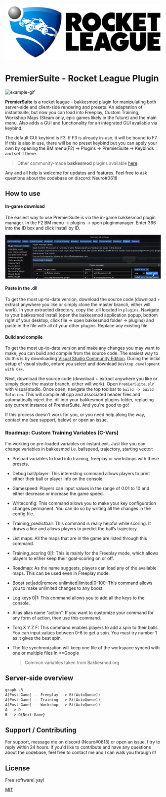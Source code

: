 ![Drag Racing](assets/logobanner.png)
# PremierSuite - Rocket League Plugin
![example-gif](assets/ExampleGif_1_0.gif)


**PremierSuite** is a rocket league - bakkesmod plugin for manipulating both server-side and client-side rendering and presets. An adaptation of instantsuite, but now you can load into Freeplay, Custom Training, Workshop Maps (Steam only, epic games likely in the future) and the main menu. Also adds a GUI and functionality for an integrated GUI available via keybind. 

The default GUI keybind is F3. If F3 is already in-use, it will be bound to F7. If this is also in use, there will be no preset keybind but you can apply your own by opening the BM menu(F2) -> Plugins -> PremierSuite -> Keybinds and set it there.

> Other community-made **bakkesmod** plugins available [here](https://bakkesplugins.com/).

Any and all help is welcome for updates and features. Feel free to ask questions about the codebase on discord: Neuro#0618

## How to use

#### In-game download
The easiest way to use PremierSuite is via the in-game bakkesmod plugin manager. In the F2 BM menu -> plugins -> open pluginmanager. Enter 366 into the ID box and click Install by ID.

![](assets/Pluginmanager366.png)

#### Paste in the .dll
To get the most up-to-date version, download the source code (download + extract anywhere you like or simply clone the master branch, either will work). In your extracted directory, copy the .dll located in `plugins`. Navigate to your bakkesmod install (open the bakkesmod application popup, bottom right of your desktop, click file -> open bakkesmod folder -> plugins) and paste in the file with all of your other plugins. Replace any existing file. 

#### Build and compile 

To get the most up-to-date version and make any changes you may want to make, you can build and compile from the source code. The easiest way to do this is by downloading [Visual Studio Community Edition](https://visualstudio.microsoft.com/vs/community/). During the initial setup of visual studio, enture you select and download `Desktop development with C++`.

Next, download the source code (download + extract anywhere you like or simply clone the master branch, either will work). Open `PremierSuite.sln` with visual studio. Once open, navigate the top toolbar to `build -> build Solution`. This will compile all cpp and associated header files and automatically inject the .dll into your bakkesmod plugins folder, replacing any current instance of PremierSuite. And you're good to go! 

If this process doesn't work for you, or you need help along the way, contact me (see support, below) or open an issue. 

### Roadmap: Custom Training Variables (C-Vars)

I'm working on pre-loaded variables on instant exit. Just like you can change variables in bakkesmod i.e. ballspeed, trajectory, starting vector:

- Preload variables to load into training, freeplay or workshops with these presets.

- Debug ball/player: This interesting command allows players to print either their ball or player info on the console.
- Gamespeed: Players can input values in the range of 0.01 to 10 and either decrease or increase the game speed.
- Writeconfig: This command allows you to make your key configuration changes permanent. You can do so by writing all the changes in the config file.
- Training_predictball: This command is really helpful while scoring. It draws a line and allows players to predict the ball’s trajectory.
- List maps: All the maps that are in the game are listed through this command.
-   Training_scoring 0|1: This is mainly for the Freeplay mode, which allows players to either keep their goal-scoring on or off.
-   Roadmap: As the name suggests, players can load any of the available maps. This can be used even in Freeplay mode.
-   Boost set|add|remove unlimited|limited|0-100: This command allows you to make unlimited changes to any boost.
-   Log keys 0|1: This command allows you to add all the keys to the console.
-   Alias alias name “action”: If you want to customize your command for any form of action, then use this command.
-   Torq X Y Z F: This command enables players to add a spin to their balls. You can input values between 0-6 to get a spin. You must try number 1 as it gives the best spin.

- The file synchronization will keep one file of the workspace synced with one or multiple files in **Google 
	> Common variables taken from Bakkesmod.org

## Server-side overview


```mermaid
graph LR
A[Post-Game] -- Freeplay --> B((AutoQueue))
A[Post-Game] -- Training --> B((AutoQueue))
A[Post-Game] -- Workshop --> B((AutoQueue))
A --> D
B --> D{Next-Game}

```

## Support / Contributing

For support, message me on discord (Neuro#0618) or open an issue. I try to reply within 24 hours. If you'd like to contribute and have any questions about the codebase, feel free to contact me and I can walk you through it!

## License

Free software! yay!

[MIT](https://choosealicense.com/licenses/mit/)
